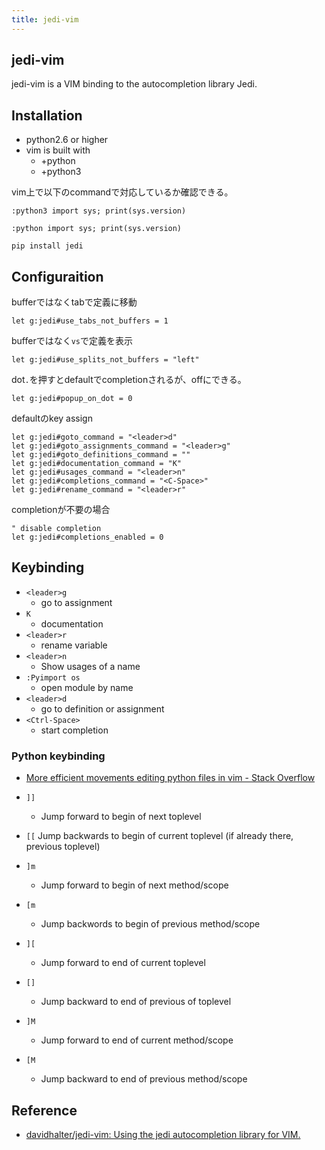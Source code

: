 ```yaml
---
title: jedi-vim
---
```


## jedi-vim
jedi-vim is a VIM binding to the autocompletion library Jedi.


## Installation
* python2.6 or higher
* vim is built with
    * +python
    * +python3

vim上で以下のcommandで対応しているか確認できる。

```
:python3 import sys; print(sys.version)
```

```
:python import sys; print(sys.version)
```

```
pip install jedi
```


## Configuraition
bufferではなくtabで定義に移動

```vim
let g:jedi#use_tabs_not_buffers = 1
```

bufferではなく`vs`で定義を表示

```vim
let g:jedi#use_splits_not_buffers = "left"
```

dot`.`を押すとdefaultでcompletionされるが、offにできる。

```vim
let g:jedi#popup_on_dot = 0
```

defaultのkey assign

```vim
let g:jedi#goto_command = "<leader>d"
let g:jedi#goto_assignments_command = "<leader>g"
let g:jedi#goto_definitions_command = ""
let g:jedi#documentation_command = "K"
let g:jedi#usages_command = "<leader>n"
let g:jedi#completions_command = "<C-Space>"
let g:jedi#rename_command = "<leader>r"
```

completionが不要の場合

```vim
" disable completion
let g:jedi#completions_enabled = 0
```

## Keybinding
* `<leader>g`
    * go to assignment
* `K`
    * documentation
* `<leader>r`
    * rename variable
* `<leader>n`
    * Show usages of a name
* `:Pyimport os`
    * open module by name
* `<leader>d`
    * go to definition or assignment
* `<Ctrl-Space>`
    * start completion

### Python keybinding
* [More efficient movements editing python files in vim \- Stack Overflow](https://stackoverflow.com/questions/896145/more-efficient-movements-editing-python-files-in-vim)

* `]]`
    * Jump forward to begin of next toplevel
* `[[`
    Jump backwards to begin of current toplevel (if already there, previous toplevel)
* `]m`
    * Jump forward to begin of next method/scope
* `[m`
    * Jump backwords to begin of previous method/scope
* `][`
    * Jump forward to end of current toplevel
* `[]`
    * Jump backward to end of previous of toplevel
* `]M`
    * Jump forward to end of current method/scope
* `[M`
    * Jump backward to end of previous method/scope

## Reference
* [davidhalter/jedi-vim: Using the jedi autocompletion library for VIM.](https://github.com/davidhalter/jedi-vim)
